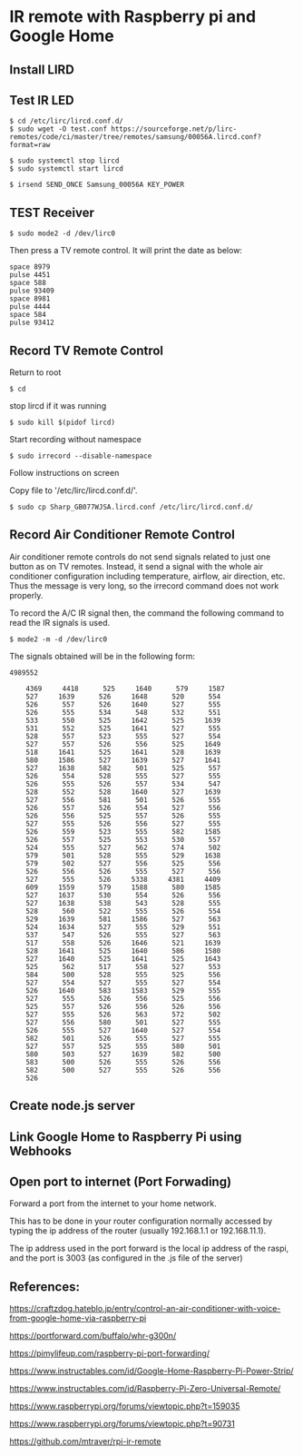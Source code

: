 # IR remote with Raspberry pi and Google Home

## Install LIRD

## Test IR LED

    $ cd /etc/lirc/lircd.conf.d/
    $ sudo wget -O test.conf https://sourceforge.net/p/lirc-remotes/code/ci/master/tree/remotes/samsung/00056A.lircd.conf?format=raw

    $ sudo systemctl stop lircd
    $ sudo systemctl start lircd

    $ irsend SEND_ONCE Samsung_00056A KEY_POWER

## TEST Receiver

    $ sudo mode2 -d /dev/lirc0
Then press a TV remote control. It will print the date as below:

    space 8979
    pulse 4451
    space 588
    pulse 93409
    space 8981
    pulse 4444
    space 584
    pulse 93412

## Record TV Remote Control

Return to root

    $ cd

stop lircd if it was running

    $ sudo kill $(pidof lircd)

Start recording without namespace

    $ sudo irrecord --disable-namespace

Follow instructions on screen

Copy file to '/etc/lirc/lircd.conf.d/'.

    $ sudo cp Sharp_GB077WJSA.lircd.conf /etc/lirc/lircd.conf.d/

## Record Air Conditioner Remote Control

Air conditioner remote controls do not send signals related to just one button as on TV remotes.
Instead, it send a signal with the whole air conditioner configuration including temperature, airflow, air direction, etc.
Thus the message is very long, so the irrecord command does not work properly.

To record the A/C IR signal then, the command the following command to read the IR signals is used.

    $ mode2 -m -d /dev/lirc0

The signals obtained will be in the following form:

    4989552

        4369     4418      525     1640      579     1587
        527     1639      526     1648      520      554
        526      557      526     1640      527      555
        526      555      534      548      532      551
        533      550      525     1642      525     1639
        531      552      525     1641      527      555
        528      557      523      555      527      554
        527      557      526      556      525     1649
        518     1641      525     1641      528     1639
        580     1586      527     1639      527     1641
        527     1638      582      501      525      557
        526      554      528      555      527      555
        526      555      526      557      534      547
        528      552      528     1640      527     1639
        527      556      581      501      526      555
        526      557      526      554      527      556
        526      556      525      557      526      555
        527      555      526      556      527      555
        526      559      523      555      582     1585
        526      557      525      553      530      557
        524      555      527      562      574      502
        579      501      528      555      529     1638
        579      502      527      556      525      556
        526      556      526      555      527      556
        527      555      526     5338     4381     4409
        609     1559      579     1588      580     1585
        527     1637      530      554      526      556
        527     1638      538      543      528      555
        528      560      522      555      526      554
        529     1639      581     1586      527      563
        524     1634      527      555      529      551
        537      547      526      555      527      563
        517      558      526     1646      521     1639
        528     1641      525     1640      586     1580
        527     1640      525     1641      525     1643
        525      562      517      558      527      553
        584      500      528      555      525      556
        527      554      527      555      527      554
        526     1640      583     1583      529      555
        527      555      526      556      525      556
        525      557      526      556      526      556
        527      555      526      563      572      502
        527      556      580      501      527      555
        526      555      527     1640      527      554
        582      501      526      555      527      555
        527      557      525      555      580      501
        580      503      527     1639      582      500
        583      500      526      555      526      556
        582      500      527      555      526      556
        526

## Create node.js server



## Link Google Home to Raspberry Pi using Webhooks



## Open port to internet (Port Forwading)

Forward a port from the internet to your home network. 

This has to be done in your router configuration normally accessed by typing the ip address of the router (usually 192.168.1.1 or 192.168.11.1).

The ip address used in the port forward is the local ip address of the raspi, and the port is 3003 (as configured in the .js file of the server)


## References:
https://craftzdog.hateblo.jp/entry/control-an-air-conditioner-with-voice-from-google-home-via-raspberry-pi

https://portforward.com/buffalo/whr-g300n/

https://pimylifeup.com/raspberry-pi-port-forwarding/

https://www.instructables.com/id/Google-Home-Raspberry-Pi-Power-Strip/

https://www.instructables.com/id/Raspberry-Pi-Zero-Universal-Remote/

https://www.raspberrypi.org/forums/viewtopic.php?t=159035

https://www.raspberrypi.org/forums/viewtopic.php?t=90731

https://github.com/mtraver/rpi-ir-remote






